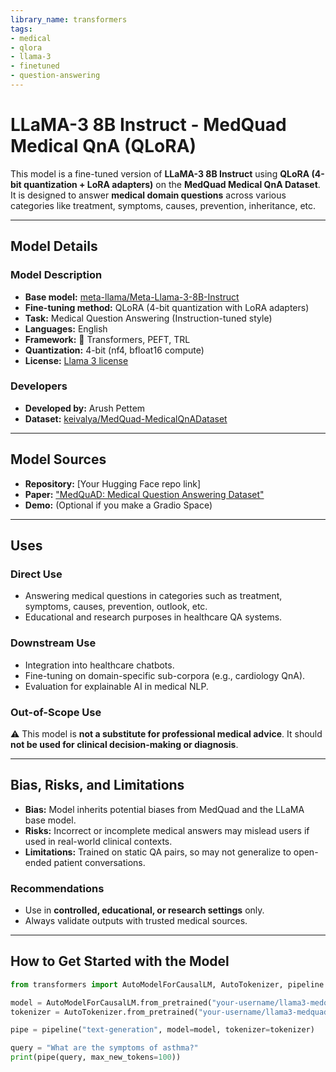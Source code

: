 ```yaml
---
library_name: transformers
tags:
- medical
- qlora
- llama-3
- finetuned
- question-answering
---
```


# LLaMA-3 8B Instruct - MedQuad Medical QnA (QLoRA)

This model is a fine-tuned version of **LLaMA-3 8B Instruct** using **QLoRA (4-bit quantization + LoRA adapters)** on the **MedQuad Medical QnA Dataset**.  
It is designed to answer **medical domain questions** across various categories like treatment, symptoms, causes, prevention, inheritance, etc.

---

## Model Details

### Model Description
- **Base model:** [meta-llama/Meta-Llama-3-8B-Instruct](https://huggingface.co/meta-llama/Meta-Llama-3-8B-Instruct)  
- **Fine-tuning method:** QLoRA (4-bit quantization with LoRA adapters)  
- **Task:** Medical Question Answering (Instruction-tuned style)  
- **Languages:** English  
- **Framework:** 🤗 Transformers, PEFT, TRL  
- **Quantization:** 4-bit (nf4, bfloat16 compute)  
- **License:** [Llama 3 license](https://ai.meta.com/llama/license/)  

### Developers
- **Developed by:** Arush Pettem  
- **Dataset:** [keivalya/MedQuad-MedicalQnADataset](https://huggingface.co/datasets/keivalya/MedQuad-MedicalQnADataset)  

---

## Model Sources
- **Repository:** [Your Hugging Face repo link]  
- **Paper:** ["MedQuAD: Medical Question Answering Dataset"](https://academic.oup.com/database/article/doi/10.1093/database/bay068/5058107)  
- **Demo:** (Optional if you make a Gradio Space)  

---

## Uses

### Direct Use
- Answering medical questions in categories such as treatment, symptoms, causes, prevention, outlook, etc.  
- Educational and research purposes in healthcare QA systems.  

### Downstream Use
- Integration into healthcare chatbots.  
- Fine-tuning on domain-specific sub-corpora (e.g., cardiology QnA).  
- Evaluation for explainable AI in medical NLP.  

### Out-of-Scope Use
⚠️ This model is **not a substitute for professional medical advice**. It should **not be used for clinical decision-making or diagnosis**.  

---

## Bias, Risks, and Limitations
- **Bias:** Model inherits potential biases from MedQuad and the LLaMA base model.  
- **Risks:** Incorrect or incomplete medical answers may mislead users if used in real-world clinical contexts.  
- **Limitations:** Trained on static QA pairs, so may not generalize to open-ended patient conversations.  

### Recommendations
- Use in **controlled, educational, or research settings** only.  
- Always validate outputs with trusted medical sources.  

---

## How to Get Started with the Model

```python
from transformers import AutoModelForCausalLM, AutoTokenizer, pipeline

model = AutoModelForCausalLM.from_pretrained("your-username/llama3-medquad-qlora")
tokenizer = AutoTokenizer.from_pretrained("your-username/llama3-medquad-qlora")

pipe = pipeline("text-generation", model=model, tokenizer=tokenizer)

query = "What are the symptoms of asthma?"
print(pipe(query, max_new_tokens=100))
